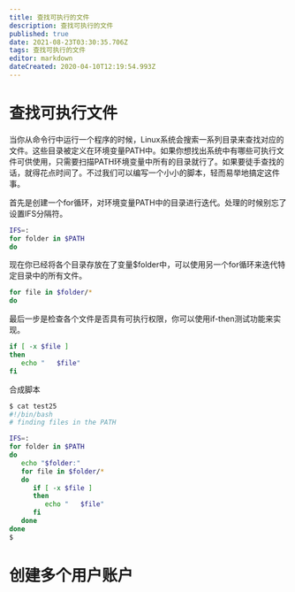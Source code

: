 ```yaml
---
title: 查找可执行的文件
description: 查找可执行的文件
published: true
date: 2021-08-23T03:30:35.706Z
tags: 查找可执行的文件
editor: markdown
dateCreated: 2020-04-10T12:19:54.993Z
---
```


# 查找可执行文件
当你从命令行中运行一个程序的时候，Linux系统会搜索一系列目录来查找对应的文件。这些目录被定义在环境变量PATH中。如果你想找出系统中有哪些可执行文件可供使用，只需要扫描PATH环境变量中所有的目录就行了。如果要徒手查找的话，就得花点时间了。不过我们可以编写一个小小的脚本，轻而易举地搞定这件事。

首先是创建一个for循环，对环境变量PATH中的目录进行迭代。处理的时候别忘了设置IFS分隔符。
```bash
IFS=:
for folder in $PATH
do

```
现在你已经将各个目录存放在了变量$folder中，可以使用另一个for循环来迭代特定目录中的所有文件。
```bash
for file in $folder/*
do
```
最后一步是检查各个文件是否具有可执行权限，你可以使用if-then测试功能来实现。
```bash
if [ -x $file ]
then
   echo "   $file"
fi
```
合成脚本

```bash
$ cat test25
#!/bin/bash
# finding files in the PATH

IFS=:
for folder in $PATH
do
   echo "$folder:"
   for file in $folder/*
   do
      if [ -x $file ]
      then
         echo "   $file"
      fi
   done
done
$
```

# 创建多个用户账户

